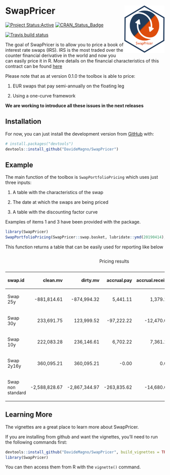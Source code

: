 
<!-- README.md is generated from README.Rmd. Please edit that file -->

# SwapPricer <img src="man/figures/SwapPricerHex.png" align="right" height="149" width="128.5"/>

<!-- badges: start -->

[![Project
Status:Active](http://www.repostatus.org/badges/latest/active.svg)](http://www.repostatus.org/#active)
[![CRAN\_Status\_Badge](https://www.r-pkg.org/badges/version/SwapPricer)](https://CRAN.R-project.org/package=SwapPricer)

[![Travis build
status](https://travis-ci.org/DavideMagno/SwapPricer.svg?branch=master)](https://travis-ci.org/DavideMagno/SwapPricer)
<!-- badges: end -->

The goal of SwapPricer is to allow you to price a book of interest rate
swaps (IRS). IRS is the most traded over the counter financial
derivative in the world and now you can easily price it in R. More
details on the financial characteristics of this contract can be found
[here](https://en.wikipedia.org/wiki/Interest_rate_swap)

Please note that as at version 0.1.0 the toolbox is able to price:

1)  EUR swaps that pay semi-annually on the floating leg

2)  Using a one-curve framework

**We are working to introduce all these issues in the next releases**

## Installation

For now, you can just install the development version from
[GitHub](https://github.com/) with:

``` r
# install.packages("devtools")
devtools::install_github("DavideMagno/SwapPricer")
```

## Example

The main function of the toolbox is `SwapPortfolioPricing` which uses
just three inputs:

1)  A table with the characteristics of the swap

2)  The date at which the swaps are being priced

3)  A table with the discounting factor curve

Examples of items 1 and 3 have been provided with the package.

``` r
library(SwapPricer)
SwapPortfolioPricing(SwapPricer::swap.basket, lubridate::ymd(20190414), SwapPricer::df.table)
```

This function returns a table that can be easily used for reporting like
below

<table class="table table-striped table-hover table-condensed table-responsive" style="margin-left: auto; margin-right: auto;">

<caption>

Pricing results

</caption>

<thead>

<tr>

<th style="text-align:left;">

swap.id

</th>

<th style="text-align:right;">

clean.mv

</th>

<th style="text-align:right;">

dirty.mv

</th>

<th style="text-align:right;">

accrual.pay

</th>

<th style="text-align:right;">

accrual.receive

</th>

<th style="text-align:right;">

par

</th>

<th style="text-align:right;">

pv01

</th>

</tr>

</thead>

<tbody>

<tr>

<td style="text-align:left;">

Swap 25y

</td>

<td style="text-align:right;">

\-881,814.61

</td>

<td style="text-align:right;">

\-874,994.32

</td>

<td style="text-align:right;">

5,441.11

</td>

<td style="text-align:right;">

1,379.18

</td>

<td style="text-align:right;">

0.77%

</td>

<td style="text-align:right;">

\-12,393.65

</td>

</tr>

<tr>

<td style="text-align:left;">

Swap 30y

</td>

<td style="text-align:right;">

233,691.75

</td>

<td style="text-align:right;">

123,999.52

</td>

<td style="text-align:right;">

\-97,222.22

</td>

<td style="text-align:right;">

\-12,470.00

</td>

<td style="text-align:right;">

1.11%

</td>

<td style="text-align:right;">

20,867.00

</td>

</tr>

<tr>

<td style="text-align:left;">

Swap 10y

</td>

<td style="text-align:right;">

222,083.28

</td>

<td style="text-align:right;">

236,146.61

</td>

<td style="text-align:right;">

6,702.22

</td>

<td style="text-align:right;">

7,361.11

</td>

<td style="text-align:right;">

\-0.14%

</td>

<td style="text-align:right;">

\-5,724.42

</td>

</tr>

<tr>

<td style="text-align:left;">

Swap 2y16y

</td>

<td style="text-align:right;">

360,095.21

</td>

<td style="text-align:right;">

360,095.21

</td>

<td style="text-align:right;">

\-0.00

</td>

<td style="text-align:right;">

0.00

</td>

<td style="text-align:right;">

1.18%

</td>

<td style="text-align:right;">

\-11,163.37

</td>

</tr>

<tr>

<td style="text-align:left;">

Swap non standard

</td>

<td style="text-align:right;">

\-2,588,828.67

</td>

<td style="text-align:right;">

\-2,867,344.97

</td>

<td style="text-align:right;">

\-263,835.62

</td>

<td style="text-align:right;">

\-14,680.68

</td>

<td style="text-align:right;">

1.07%

</td>

<td style="text-align:right;">

27,914.07

</td>

</tr>

</tbody>

</table>

## Learning More

The vignettes are a great place to learn more about SwapPricer.

If you are installing from github and want the vignettes, you’ll need to
run the following commands
first:

``` r
devtools::install_github("DavideMagno/SwapPricer", build_vignettes = TRUE)
library(SwapPricer)
```

You can then access them from R with the `vignette()` command.
